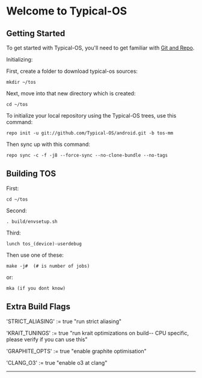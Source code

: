 Welcome to Typical-OS
===========
Getting Started
---------------

To get started with Typical-OS, you'll need to get familiar with
[Git and Repo](http://source.android.com/download/using-repo).

Initializing:

First, create a folder to download typical-os sources: 

	mkdir ~/tos 

Next, move into that new directory which is created:

	cd ~/tos

To initialize your local repository using the Typical-OS trees, use this command:

	repo init -u git://github.com/Typical-OS/android.git -b tos-mm

Then sync up with this command:

    repo sync -c -f -j8 --force-sync --no-clone-bundle --no-tags
	

 
Building TOS
----------

First:

	cd ~/tos

Second:

	. build/envsetup.sh

Third:

	lunch tos_(device)-userdebug

Then use one of these: 

	make -j#  (# is number of jobs)

or:

	mka (if you dont know)
	
Extra Build Flags
-----------------

'STRICT_ALIASING' := true "run strict aliasing"

'KRAIT_TUNINGS' := true "run krait optimizations on build-- CPU specific, please verify if you can use this"

'GRAPHITE_OPTS' := true "enable graphite optimisation"

'CLANG_O3' := true "enable o3 at clang"

-------------
